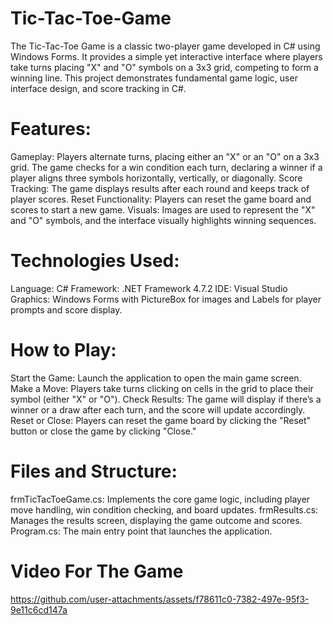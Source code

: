 # Tic-Tac-Toe-Game
 The Tic-Tac-Toe Game is a classic two-player game developed in C# using Windows Forms. It provides a simple yet interactive interface where players take turns placing "X" and "O" symbols on a 3x3 grid, competing to form a winning line. This project demonstrates fundamental game logic, user interface design, and score tracking in C#.

# Features:
Gameplay: Players alternate turns, placing either an "X" or an "O" on a 3x3 grid. The game checks for a win condition each turn, declaring a winner if a player aligns three symbols horizontally, vertically, or diagonally.
Score Tracking: The game displays results after each round and keeps track of player scores.
Reset Functionality: Players can reset the game board and scores to start a new game.
Visuals: Images are used to represent the "X" and "O" symbols, and the interface visually highlights winning sequences.
# Technologies Used:
Language: C#
Framework: .NET Framework 4.7.2
IDE: Visual Studio
Graphics: Windows Forms with PictureBox for images and Labels for player prompts and score display.
# How to Play:
Start the Game: Launch the application to open the main game screen.
Make a Move: Players take turns clicking on cells in the grid to place their symbol (either "X" or "O").
Check Results: The game will display if there’s a winner or a draw after each turn, and the score will update accordingly.
Reset or Close: Players can reset the game board by clicking the "Reset" button or close the game by clicking "Close."
# Files and Structure:
frmTicTacToeGame.cs: Implements the core game logic, including player move handling, win condition checking, and board updates.
frmResults.cs: Manages the results screen, displaying the game outcome and scores.
Program.cs: The main entry point that launches the application.

# Video For The Game

https://github.com/user-attachments/assets/f78611c0-7382-497e-95f3-9e11c6cd147a
